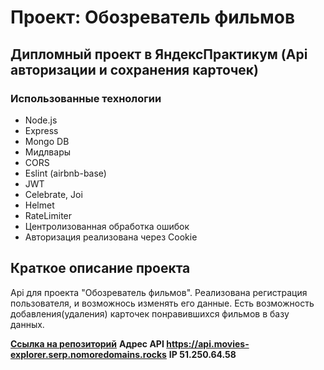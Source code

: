 # Проект: Обозреватель фильмов

## Дипломный проект в ЯндексПрактикум (Api авторизации и сохранения карточек)

### Использованные технологии
* Node.js
* Express
* Mongo DB
* Мидлвары
* CORS
* Eslint (airbnb-base)
* JWT
* Celebrate, Joi
* Helmet
* RateLimiter
* Центролизованная обработка ошибок
* Авторизация реализована через Cookie

## Краткое описание проекта

Api для проекта "Обозреватель фильмов". Реализована регистрация пользователя, и возможнось изменять его данные. Есть возможность добавления(удаления) карточек понравившихся фильмов в базу данных.

**[Ссылка на репозиторий](https://github.com/serp123616512/movies-explorer-api)**
**Адрес API https://api.movies-explorer.serp.nomoredomains.rocks**
**IP 51.250.64.58**
